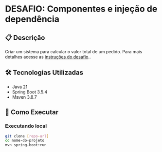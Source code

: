 # DESAFIO: Componentes e injeção de dependência

## 📋 Descrição
Criar um sistema para calcular o valor total de um pedido.
Para mais detalhes acesse as [instruções do desafio](https://github.com/cHenrique0/java-spring-collection/blob/module/1.1/1-professional/material-apoio/01_DESAFIO_Componentes_e_injecao_de_dependencia.pdf)..

## 🛠️ Tecnologias Utilizadas
- Java 21
- Spring Boot 3.5.4
- Maven 3.8.7

## 🚀 Como Executar
### Executando local
```bash
git clone [repo-url]
cd nome-do-projeto
mvn spring-boot:run
```
